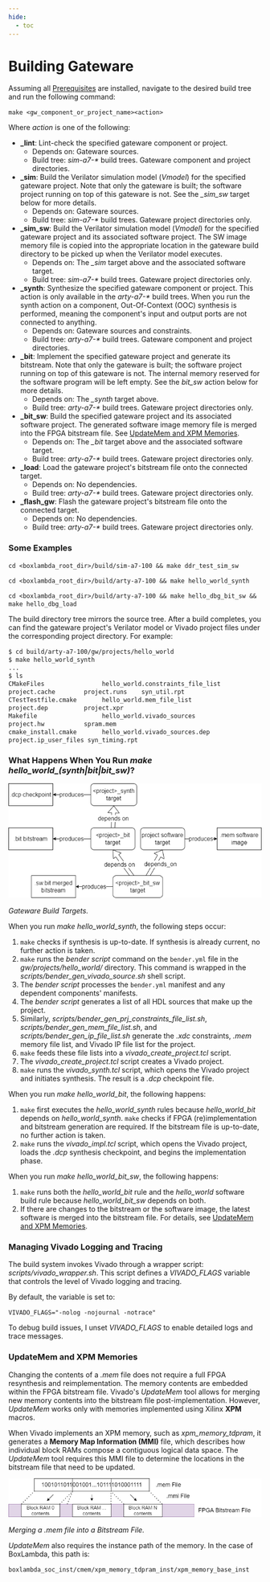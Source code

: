 ```yaml
---
hide:
  - toc
---
```


# Building Gateware

Assuming all [Prerequisites](prerequisites.md) are installed, navigate to the desired build tree and run the following command:

```
make <gw_component_or_project_name><action>
```

Where *action* is one of the following:

- **_lint**: Lint-check the specified gateware component or project.
    - Depends on: Gateware sources.
    - Build tree: *sim-a7-\** build trees. Gateware component and project directories.
- **_sim**: Build the Verilator simulation model (*Vmodel*) for the specified gateware project. Note that only the gateware is built; the software project running on top of this gateware is not. See the *_sim_sw* target below for more details.
    - Depends on: Gateware sources.
    - Build tree: *sim-a7-\** build trees. Gateware project directories only.
- **_sim_sw**: Build the Verilator simulation model (*Vmodel*) for the specified gateware project and its associated software project. The SW image memory file is copied into the appropriate location in the gateware build directory to be picked up when the Verilator model executes.
    - Depends on: The *_sim* target above and the associated software target.
    - Build tree: *sim-a7-\** build trees. Gateware project directories only.
- **_synth**: Synthesize the specified gateware component or project. This action is only available in the *arty-a7-\** build trees. When you run the synth action on a component, Out-Of-Context (OOC) synthesis is performed, meaning the component's input and output ports are not connected to anything.
    - Depends on: Gateware sources and constraints.
    - Build tree: *arty-a7-\** build trees. Gateware component and project directories.
- **_bit**: Implement the specified gateware project and generate its bitstream. Note that only the gateware is built; the software project running on top of this gateware is not. The internal memory reserved for the software program will be left empty. See the *bit_sw* action below for more details.
    - Depends on: The *_synth* target above.
    - Build tree: *arty-a7-\** build trees. Gateware project directories only.
- **_bit_sw**: Build the specified gateware project and its associated software project. The generated software image memory file is merged into the FPGA bitstream file. See [UpdateMem and XPM Memories](#updatemem-and-xpm-memories).
    - Depends on: The *_bit* target above and the associated software target.
    - Build tree: *arty-a7-\** build trees. Gateware project directories only.
- **_load**: Load the gateware project's bitstream file onto the connected target.
    - Depends on: No dependencies.
    - Build tree: *arty-a7-\** build trees. Gateware project directories only.
- **_flash_gw**: Flash the gateware project's bitstream file onto the connected target.
    - Depends on: No dependencies.
    - Build tree: *arty-a7-\** build trees. Gateware project directories only.

### Some Examples

```
cd <boxlambda_root_dir>/build/sim-a7-100 && make ddr_test_sim_sw
```

```
cd <boxlambda_root_dir>/build/arty-a7-100 && make hello_world_synth
```

```
cd <boxlambda_root_dir>/build/arty-a7-100 && make hello_dbg_bit_sw && make hello_dbg_load
```

The build directory tree mirrors the source tree. After a build completes, you can find the gateware project's Verilator model or Vivado project files under the corresponding project directory. For example:

```
$ cd build/arty-a7-100/gw/projects/hello_world
$ make hello_world_synth
...
$ ls
CMakeFiles                hello_world.constraints_file_list  project.cache        project.runs    syn_util.rpt
CTestTestfile.cmake       hello_world.mem_file_list          project.dep          project.xpr
Makefile                  hello_world.vivado_sources         project.hw           spram.mem
cmake_install.cmake       hello_world.vivado_sources.dep     project.ip_user_files syn_timing.rpt
```

### What Happens When You Run *make hello_world_(synth|bit|bit_sw)*?

![Gateware Build Targets.](assets/gw_build_targets.drawio.png)

*Gateware Build Targets.*

When you run *make hello_world_synth*, the following steps occur:

1. `make` checks if synthesis is up-to-date. If synthesis is already current, no further action is taken.
2. `make` runs the *bender script* command on the `bender.yml` file in the *gw/projects/hello_world/* directory. This command is wrapped in the *scripts/bender_gen_vivado_source.sh* shell script.
3. The *bender script* processes the `bender.yml` manifest and any dependent components' manifests.
4. The *bender script* generates a list of all HDL sources that make up the project.
5. Similarly, *scripts/bender_gen_prj_constraints_file_list.sh*, *scripts/bender_gen_mem_file_list.sh*, and *scripts/bender_gen_ip_file_list.sh* generate the *.xdc* constraints, *.mem* memory file list, and Vivado IP file list for the project.
6. `make` feeds these file lists into a *vivado_create_project.tcl* script.
7. The *vivado_create_project.tcl* script creates a Vivado project.
8. `make` runs the *vivado_synth.tcl* script, which opens the Vivado project and initiates synthesis. The result is a *.dcp* checkpoint file.

When you run *make hello_world_bit*, the following happens:

1. `make` first executes the *hello_world_synth* rules because *hello_world_bit* depends on *hello_world_synth*. `make` checks if FPGA (re)implementation and bitstream generation are required. If the bitstream file is up-to-date, no further action is taken.
2. `make` runs the *vivado_impl.tcl* script, which opens the Vivado project, loads the *.dcp* synthesis checkpoint, and begins the implementation phase.

When you run *make hello_world_bit_sw*, the following happens:

1. `make` runs both the *hello_world_bit* rule and the *hello_world* software build rule because *hello_world_bit_sw* depends on both.
2. If there are changes to the bitstream or the software image, the latest software is merged into the bitstream file. For details, see [UpdateMem and XPM Memories](#updatemem-and-xpm-memories).

### Managing Vivado Logging and Tracing

The build system invokes Vivado through a wrapper script: *scripts/vivado_wrapper.sh*.
This script defines a *VIVADO_FLAGS* variable that controls the level of Vivado logging and tracing.

By default, the variable is set to:

```
VIVADO_FLAGS="-nolog -nojournal -notrace"
```

To debug build issues, I unset *VIVADO_FLAGS* to enable detailed logs and trace messages.

### UpdateMem and XPM Memories

Changing the contents of a *.mem* file does not require a full FPGA resynthesis and reimplementation. The memory contents are embedded within the FPGA bitstream file. Vivado's *UpdateMem* tool allows for merging new memory contents into the bitstream file post-implementation. However, *UpdateMem* works only with memories implemented using Xilinx **XPM** macros.

When Vivado implements an XPM memory, such as *xpm_memory_tdpram*, it generates a **Memory Map Information (MMI)** file, which describes how individual block RAMs compose a contiguous logical data space. The *UpdateMem* tool requires this MMI file to determine the locations in the bitstream file that need to be updated.

![Merging a .mem file into a bitstream file.](assets/merge_mem_file_into_bitstream_file.drawio.png)

*Merging a .mem file into a Bitstream File.*

*UpdateMem* also requires the instance path of the memory. In the case of BoxLambda, this path is:

```
boxlambda_soc_inst/cmem/xpm_memory_tdpram_inst/xpm_memory_base_inst
```


